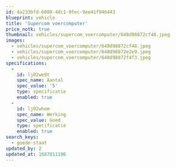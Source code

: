 ```yaml
---
id: 4a233bfd-6080-4dc1-9fec-9ee41f946443
blueprint: vehicle
title: 'Supercom voercomputer'
price_notk: true
thumbnail: vehicles/supercom_voercomputer/648d98872cf48.jpeg
images:
  - vehicles/supercom_voercomputer/648d98872cf48.jpeg
  - vehicles/supercom_voercomputer/648d98872e2e9.jpeg
  - vehicles/supercom_voercomputer/648d98872f4f3.jpeg
specifications:
  -
    id: lj02we9t
    spec_name: Aantal
    spec_value: '5'
    type: specificatie
    enabled: true
  -
    id: lj02whom
    spec_name: Werking
    spec_value: Goed
    type: specificatie
    enabled: true
search_keys:
  - goede-staat
updated_by: 2
updated_at: 1687011196
---
```

